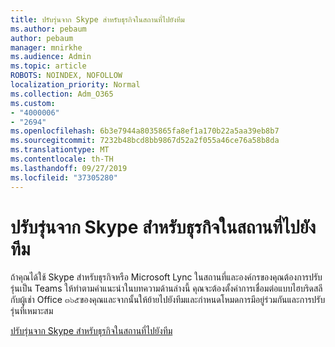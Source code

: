 ```yaml
---
title: ปรับรุ่นจาก Skype สำหรับธุรกิจในสถานที่ไปยังทีม
ms.author: pebaum
author: pebaum
manager: mnirkhe
ms.audience: Admin
ms.topic: article
ROBOTS: NOINDEX, NOFOLLOW
localization_priority: Normal
ms.collection: Adm_O365
ms.custom:
- "4000006"
- "2694"
ms.openlocfilehash: 6b3e7944a8035865fa8ef1a170b22a5aa39eb8b7
ms.sourcegitcommit: 7232b48bcd8bb9867d52a2f055a46ce76a58b8da
ms.translationtype: MT
ms.contentlocale: th-TH
ms.lasthandoff: 09/27/2019
ms.locfileid: "37305280"
---
```

# <a name="upgrade-from-skype-for-business-on-premises-to-teams"></a>ปรับรุ่นจาก Skype สำหรับธุรกิจในสถานที่ไปยังทีม

ถ้าคุณได้ใช้ Skype สำหรับธุรกิจหรือ Microsoft Lync ในสถานที่และองค์กรของคุณต้องการปรับรุ่นเป็น Teams ให้ทำตามคำแนะนำในบทความด้านล่างนี้ คุณจะต้องตั้งค่าการเชื่อมต่อแบบไฮบริดสลีกับผู้เช่า Office ๓๖๕ของคุณและจากนั้นให้ย้ายไปยังทีมและกำหนดโหมดการมีอยู่ร่วมกันและการปรับรุ่นที่เหมาะสม 

[ปรับรุ่นจาก Skype สำหรับธุรกิจในสถานที่ไปยังทีม](https://docs.microsoft.com/MicrosoftTeams/upgrade-to-teams-execute-skypeforbusinesshybridonprem)


